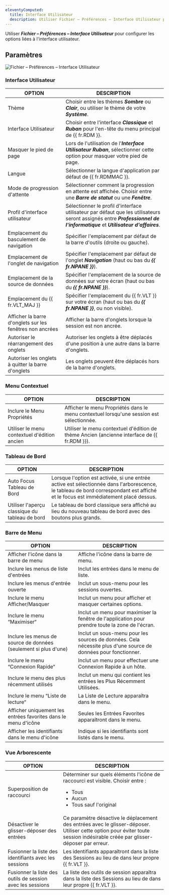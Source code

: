 ```yaml
---
eleventyComputed:
  title: Interface Utilisateur
  description: Utiliser Fichier – Préférences – Interface Utilisateur pour configurer les options liées à l'interface utilisateur.
---
```

Utiliser ***Fichier – Préférences – Interface Utilisateur*** pour configurer les options liées à l'interface utilisateur.

## Paramètres

![Fichier – Préférences – Interface Utilisateur](https://cdnweb.devolutions.net/docs/docs_en_rdm_mac_RDMMac2091.png)

### Interface Utilisateur

| OPTION                    | DESCRIPTION |
|---------------------------|-------------|
| Thème                     | Choisir entre les thèmes **_Sombre_** ou **_Clair_**, ou utiliser le thème de votre **_Système_**. |
| Interface Utilisateur     | Choisir entre l'interface **_Classique_** et **_Ruban_** pour l'en-tête du menu principal de {{ fr.RDM }}. |
| Masquer le pied de page   | Lors de l'utilisation de l'**_Interface Utilisateur Ruban_**, sélectionner cette option pour masquer votre pied de page. |
| Langue                    | Sélectionner la langue d'application par défaut de {{ fr.RDMMAC }}. |
| Mode de progression d'attente | Sélectionner comment la progression en attente est affichée. Choisir entre une **_Barre de statut_** ou une **_Fenêtre_**. |
| Profil d'interface utilisateur | Sélectionner le profil d'interface utilisateur par défaut que les utilisateurs seront assignés entre **_Professionnel de l'informatique_** et **_Utilisateur d'affaires_**.|
| Emplacement du basculement de navigation| Spécifier l'emplacement par défaut de la barre d'outils (droite ou gauche). |
| Emplacement de l'onglet de navigation   | Spécifier l'emplacement par défaut de l'onglet **_Navigation_** (haut ou bas du **_{{ fr.NPANE }}_**).|
| Emplacement de la source de données      | Spécifier l'emplacement de la source de données sur votre écran (haut ou bas du **_{{ fr.NPANE }}_**). |
| Emplacement du {{ fr.VLT_MAJ }} | Spécifier l'emplacement du {{ fr.VLT }} sur votre écran (haut ou bas du **_{{ fr.NPANE }}_**, ou non visible).|
| Afficher la barre d'onglets sur les fenêtres non ancrées | Afficher la barre d'onglets lorsque la session est non ancrée. |
| Autoriser le réarrangement des onglets | Autoriser les onglets à être déplacés d'une position à une autre dans la barre d'onglets. |
| Autoriser les onglets à quitter la barre d'onglets | Les onglets peuvent être déplacés hors de la barre d'onglets. |

### Menu Contextuel

| OPTION                      | DESCRIPTION |
|-----------------------------|-------------|
| Inclure le Menu Propriétés     | Afficher le menu Propriétés dans le menu contextuel lorsqu'une session est sélectionnée. |
| Utiliser le menu contextuel d'édition ancien | Utiliser le menu contextuel d'édition de thème Ancien (ancienne interface de {{ fr.RDM }}). |

### Tableau de Bord

| OPTION                     | DESCRIPTION |
|----------------------------|-------------|
| Auto Focus Tableau de Bord       | Lorsque l'option est activée, si une entrée active est sélectionnée dans l'arborescence, le tableau de bord correspondant est affiché et le focus est immédiatement placé dessus. |
| Utiliser l'aperçu classique du tableau de bord | Le tableau de bord classique sera affiché au lieu du nouveau tableau de bord avec des boutons plus grands. |

### Barre de Menu

| OPTION                                   | DESCRIPTION |
|------------------------------------------|-------------|
| Afficher l'icône dans la barre de menu                    | Affiche l'icône dans la barre de menu. |
| Inclure les menus de liste d'entrées                 | Inclut les entrées dans le menu de liste. |
| Inclure les menus d'entrée ouverte               | Inclut un sous-menu pour les sessions ouvertes. |
| Inclure le menu Afficher/Masquer                   | Inclut un menu pour afficher et masquer certaines options. |
| Inclure le menu “Maximiser“                  | Inclut un menu pour maximiser la fenêtre de l'application pour prendre toute la zone de l'écran.|
| Inclure les menus de source de données (seulement si plus d'une) | Inclut un sous-menu pour les sources de données. Cela nécessite plus d'une source de données pour fonctionner. |
| Inclure le menu “Connexion Rapide“             | Inclut un menu pour effectuer une Connexion Rapide à un hôte. |
| Inclure le menu des plus récemment utilisés          | Inclut un menu qui contient les entrées les Plus Récemment Utilisées. |
| Inclure le menu “Liste de lecture“                 | La Liste de Lecture apparaîtra dans le menu. |
| Afficher uniquement les entrées favorites dans le menu d'icône | Seules les Entrées Favorites apparaîtront dans le menu. |
| Afficher les identifiants dans le menu d'icône            | Indique si les identifiants sont listés dans le menu. |

### Vue Arborescente

| OPTION                         | DESCRIPTION |
|--------------------------------|-------------|
| Superposition de raccourci               | Déterminer sur quels éléments l'icône de raccourci est visible. Choisir entre :<ul><li>Tous</li><li> Aucun</li><li> Tous sauf l'original</li></ul>                              |
| Désactiver le glisser-déposer des entrées    | Ce paramètre désactive le déplacement des entrées avec le glisser-déposer. Utiliser cette option pour éviter toute session indésirable créée par glisser-déposer par erreur. |
| Fusionner la liste des identifiants avec les sessions | Les identifiants apparaîtront dans la liste des Sessions au lieu de dans leur propre {{ fr.VLT }}. |
| Fusionner la liste des outils de session avec les sessions | La liste des outils de session apparaîtra dans la liste des Sessions au lieu de dans leur propre {{ fr.VLT }}. |
